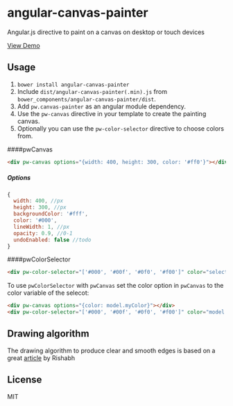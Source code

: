 angular-canvas-painter
======================

Angular.js directive to paint on a canvas on desktop or touch devices

[View Demo](http://pwambach.github.io/angular-canvas-painter/)

## Usage
1. `bower install angular-canvas-painter`
2. Include `dist/angular-canvas-painter(.min).js` from `bower_components/angular-canvas-painter/dist`.
5. Add `pw.canvas-painter` as an angular module dependency.
6. Use the `pw-canvas` directive in your template to create the painting canvas.
7. Optionally you can use the `pw-color-selector` directive to choose colors from.

####pwCanvas
```html
<div pw-canvas options="{width: 400, height: 300, color: '#ff0'}"></div>
```

##### Options

```javascript
{
  width: 400, //px
  height: 300, //px
  backgroundColor: '#fff',
  color: '#000',
  lineWidth: 1, //px
  opacity: 0.9, //0-1
  undoEnabled: false //todo
}
```

####pwColorSelector
```html
<div pw-color-selector="['#000', '#00f', '#0f0', '#f00']" color="selectedColor"></div>
```
To use `pwColorSelector` with `pwCanvas` set the color option in `pwCanvas` to the color variable of the selecot:
```html
<div pw-canvas options="{color: model.myColor}"></div>
<div pw-color-selector="['#000', '#00f', '#0f0', '#f00']" color="model.myColor"></div>
```

## Drawing algorithm
The drawing algorithm to produce clear and smooth edges is based on a great [article](http://codetheory.in/html5-canvas-drawing-lines-with-smooth-edges/) by Rishabh


## License
MIT
